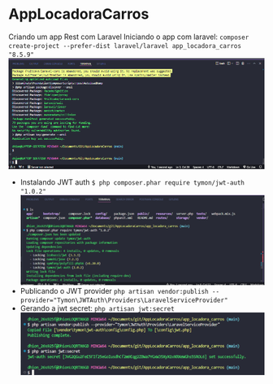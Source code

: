 # AppLocadoraCarros
Criando um app Rest com Laravel 
Iniciando o app com laravel:
`composer create-project --prefer-dist laravel/laravel app_locadora_carros "8.5.9"`
![alt text](image.png)

* Instalando JWT auth
`$ php composer.phar require tymon/jwt-auth "1.0.2"`
![alt text](image-1.png)
* Publicando o JWT provider
  `php artisan vendor:publish --provider="Tymon\JWTAuth\Providers\LaravelServiceProvider"`
* Gerando a jwt secret:
`php artisan jwt:secret`
![alt text](image-2.png)